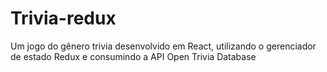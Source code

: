 # Trivia-redux
Um jogo do gênero trivia desenvolvido em React, utilizando o gerenciador de estado Redux e consumindo a API Open Trivia Database
